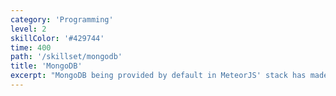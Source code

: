 ```yaml
---
category: 'Programming'
level: 2
skillColor: '#429744'
time: 400
path: '/skillset/mongodb'
title: 'MongoDB'
excerpt: "MongoDB being provided by default in MeteorJS' stack has made it the first DB engine I have worked with. Reading the JSON-like format is easy and works well with GraphQL."
---
```

